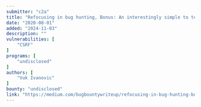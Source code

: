 ```yaml
---
submitter: "c2a"
title: "Refocusing in bug hunting, Bonus: An interestingly simple to test CSRF bypass"
date: "2020-08-01"
added: "2024-11-03"
description: ""
vulnerabilities: [
    "CSRF"
]
programs: [
    "undisclosed"
]
authors: [
    "Vuk Ivanovic"
]
bounty: "undisclosed"
link: "https://medium.com/bugbountywriteup/refocusing-in-bug-hunting-bonus-an-interestingly-simple-to-test-csrf-bypass-8595b3312147"
---
```




